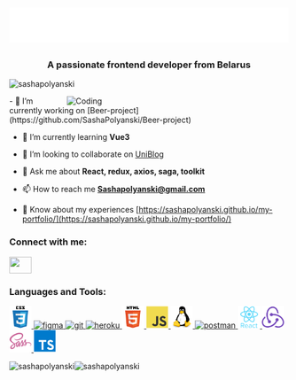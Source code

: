 <h1 align="center">
  <img src="https://github.com/SashaPolyanski/SashaPolyanski/blob/main/name.svg" alt="Sasha Polyanski" />
</h1>
<h3 align="center">A passionate frontend developer from Belarus</h3>

<p align="left"> <img src="https://komarev.com/ghpvc/?username=sashapolyanski&label=Profile%20views&color=0e75b6&style=flat" alt="sashapolyanski" /> </p>
<img align="right" alt="Coding" width="400" src="https://media3.giphy.com/media/qgQUggAC3Pfv687qPC/giphy.gif">
- 🔭 I’m currently working on [Beer-project](https://github.com/SashaPolyanski/Beer-project)

- 🌱 I’m currently learning **Vue3**

- 👯 I’m looking to collaborate on [UniBlog](https://github.com/UniblogOfficial/uniblog-client)

- 💬 Ask me about **React, redux, axios, saga, toolkit**

- 📫 How to reach me **Sashapolyanski@gmail.com**

- 📄 Know about my experiences [https://sashapolyanski.github.io/my-portfolio/](https://sashapolyanski.github.io/my-portfolio/)
<h3 align="left">Connect with me:</h3>
<p align="left">
<a href="https://www.linkedin.com/in/%d1%81%d0%b0%d1%88%d0%b0-%d0%bf%d0%be%d0%bb%d1%8f%d0%bd%d1%81%d0%ba%d0%b8%d0%b9-24525a209/" target="blank"><img align="center" src="https://raw.githubusercontent.com/rahuldkjain/github-profile-readme-generator/master/src/images/icons/Social/linked-in-alt.svg" alt="" height="30" width="40" /></a>
</p>

<h3 align="left">Languages and Tools:</h3>
<p align="left"> <a href="https://www.w3schools.com/css/" target="_blank" rel="noreferrer"> <img src="https://raw.githubusercontent.com/devicons/devicon/master/icons/css3/css3-original-wordmark.svg" alt="css3" width="40" height="40"/> </a> <a href="https://www.figma.com/" target="_blank" rel="noreferrer"> <img src="https://www.vectorlogo.zone/logos/figma/figma-icon.svg" alt="figma" width="40" height="40"/> </a> <a href="https://git-scm.com/" target="_blank" rel="noreferrer"> <img src="https://www.vectorlogo.zone/logos/git-scm/git-scm-icon.svg" alt="git" width="40" height="40"/> </a> <a href="https://heroku.com" target="_blank" rel="noreferrer"> <img src="https://www.vectorlogo.zone/logos/heroku/heroku-icon.svg" alt="heroku" width="40" height="40"/> </a> <a href="https://www.w3.org/html/" target="_blank" rel="noreferrer"> <img src="https://raw.githubusercontent.com/devicons/devicon/master/icons/html5/html5-original-wordmark.svg" alt="html5" width="40" height="40"/> </a> <a href="https://developer.mozilla.org/en-US/docs/Web/JavaScript" target="_blank" rel="noreferrer"> <img src="https://raw.githubusercontent.com/devicons/devicon/master/icons/javascript/javascript-original.svg" alt="javascript" width="40" height="40"/> </a> <a href="https://www.linux.org/" target="_blank" rel="noreferrer"> <img src="https://raw.githubusercontent.com/devicons/devicon/master/icons/linux/linux-original.svg" alt="linux" width="40" height="40"/> </a> <a href="https://postman.com" target="_blank" rel="noreferrer"> <img src="https://www.vectorlogo.zone/logos/getpostman/getpostman-icon.svg" alt="postman" width="40" height="40"/> </a> <a href="https://reactjs.org/" target="_blank" rel="noreferrer"> <img src="https://raw.githubusercontent.com/devicons/devicon/master/icons/react/react-original-wordmark.svg" alt="react" width="40" height="40"/> </a> <a href="https://redux.js.org" target="_blank" rel="noreferrer"> <img src="https://raw.githubusercontent.com/devicons/devicon/master/icons/redux/redux-original.svg" alt="redux" width="40" height="40"/> </a> <a href="https://sass-lang.com" target="_blank" rel="noreferrer"> <img src="https://raw.githubusercontent.com/devicons/devicon/master/icons/sass/sass-original.svg" alt="sass" width="40" height="40"/> </a> <a href="https://www.typescriptlang.org/" target="_blank" rel="noreferrer"> <img src="https://raw.githubusercontent.com/devicons/devicon/master/icons/typescript/typescript-original.svg" alt="typescript" width="40" height="40"/> </a> </p>

<p><img align="left" src="https://github-readme-stats.vercel.app/api/top-langs?username=sashapolyanski&show_icons=true&locale=en&layout=compact&theme=cobalt" alt="sashapolyanski" /><img align="centr" src="https://github-readme-stats.vercel.app/api?username=sashapolyanski&show_icons=true&locale=en&theme=cobalt" alt="sashapolyanski" /></p>

